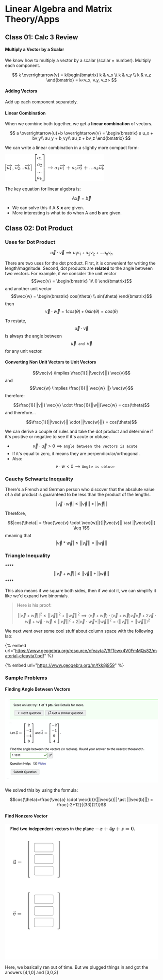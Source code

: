 # Linear Algebra and Matrix Theory/Apps

## Class 01: Calc 3 Review

#### Multiply a Vector by a Scalar

We know how to multiply a vector by a scalar \(scalar = number\). Multiply each component.

$$
k \overrightarrow{v} = k\begin{bmatrix}
k & v_x \\ 
k & v_y \\
k & v_z
\end{bmatrix} = k<v_x, v_y, v_z>
$$

#### Adding Vectors

Add up each component separately.

#### Linear Combination

When we combine both together, we get a **linear combination** of vectors.

$$
a \overrightarrow{u}+b \overrightarrow{v} = \begin{bmatrix}
a u_x + bv_y\\ 
au_y + b_vy\\
au_z + bv_z
\end{bmatrix}
$$

We can write a linear combination in a slightly more compact form:

![](../../.gitbook/assets/image%20%28530%29.png)

The key equation for linear algebra is:

$$
A\overrightarrow{x} = \overrightarrow{b}
$$

* We can solve this if A & **x** are given.
* More interesting is what to do when A and **b** are given.

## Class 02: Dot Product

### Uses for Dot Product

$$
\vec{u} \cdot \vec{v} \implies u_1 v_1 + u_2 v_2 + ... u_n v_n
$$

There are two uses for the dot product. First, it is convenient for writing the length/magnitude. Second, dot products are **related** to the angle between two vectors. For example, if we consider the unit vector $$\vec{v} = \begin{bmatrix} 1\\ 0 \end{bmatrix}$$ and another unit vector $$\vec{w} = \begin{bmatrix} cos(\theta) \\ sin(\theta) \end{bmatrix}$$ then $$\vec{v} \cdot \vec{w} = 1cos(\theta)+0sin(\theta)=cos(\theta)$$ 

To restate, $$\vec{u} \cdot \vec{v}$$ is always the angle between $$\vec{u} \texttt{ and } \vec{v}$$ for any unit vector.

#### Converting Non Unit Vectors to Unit Vectors

$$\vec{v} \implies \frac{1}{||\vec{v}||} \vec{v}$$  and $$\vec{w} \implies \frac{1}{|| \vec{w} ||} \vec{w}$$  therefore:

$$\frac{1}{||v||} \vec{v} \cdot \frac{1}{||w||}\vec{w} = cos(\theta)$$  and therefore...

$$\frac{1}{||\vec{v}|| \cdot ||\vec{w}||} = cos(\theta)$$ 

We can derive a couple of rules and take the dot product and determine if it's positive or negative to see if it's acute or obtuse.

* $$\vec{v} \cdot \vec{u} >0 \implies \texttt{angle between the vectors is acute}$$ 
* If it's equal to zero, it means they are perpendicular/orthogonal. 
* Also: $$v \cdot w < 0 \implies \texttt{Angle is obtuse}$$ 

### Cauchy Schwartz Inequality

There's a French and German person who discover that the absolute value of a dot product is guaranteed to be less than the product of the lengths.

$$|\vec{v} \cdot \vec{w} | \leq ||\vec{v}|| \ast ||\vec{w}||$$ 

Therefore, 

$$|cos(\theta)| = \frac{\vec{v} \cdot \vec{w}|}{||\vec{v}|| \ast ||\vec{w}||} \leq 1$$  meaning that $$|\vec{v} \ast \vec{w}| \leq ||\vec{v}|| \ast ||\vec{w}||$$ 

### Triangle Inequality

\*\*\*\*$$||\vec{v} + \vec{w}|| \leq ||\vec{v}|| + ||\vec{w}||$$ ****

This also means if we square both sides, then if we dot it, we can simplify it like we'd expand two binomials.

> Here is his proof:
>
> $$||\vec{v} + \vec{w}||^2 \leq ||\vec{v}||^2 + ||\vec{w}||^2 \implies (\vec{v}+\vec{w})\cdot(\vec{v} + \vec{w})\vec{v}\vec{v}+2\vec{v}\cdot\vec{w}+\vec{w}\cdot\vec{w} \leq ||\vec{v}||^2+2|\vec{v}\cdot\vec{w} + ||\vec{w}||^2 = (||\vec{v}|| + ||\vec{w}||)^2$$

We next went over some cool stuff about column space with the following lab:

{% embed url="https://www.geogebra.org/resource/cfeayta7/9fTewx4V0FmMQs82/material-cfeayta7.pdf" %}



{% embed url="https://www.geogebra.org/m/fkk8j959" %}

### Sample Problems

#### Finding Angle Between Vectors

![](../../.gitbook/assets/image%20%28536%29.png)

We solved this by using the formula:

$$cos(\theta)=\frac{\vec{a} \cdot \vec{b}}{||\vec{a}|| \ast ||\vec{b}||} = \frac{-2+12}{(33)(21)}$$ 

#### Find Nonzero Vector

![](../../.gitbook/assets/image%20%28540%29.png)

Here, we basically ran out of time. But we plugged things in and got the answers \[4,1,0\] and \[3,0,3\]

